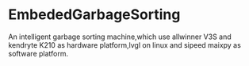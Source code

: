 # EmbededGarbageSorting
An intelligent garbage sorting machine,which use allwinner V3S and kendryte K210 as hardware platform,lvgl on linux and sipeed maixpy as software platform.
